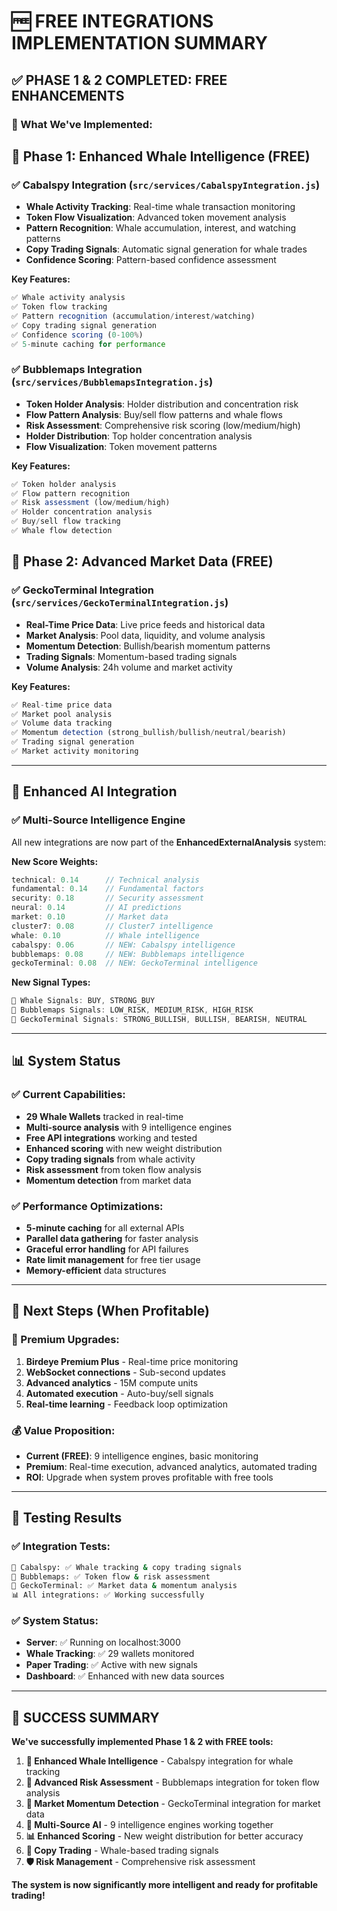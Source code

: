 # 🆓 FREE INTEGRATIONS IMPLEMENTATION SUMMARY

## ✅ **PHASE 1 & 2 COMPLETED: FREE ENHANCEMENTS**

### **🎯 What We've Implemented:**

## **🐋 Phase 1: Enhanced Whale Intelligence (FREE)**

### **✅ Cabalspy Integration (`src/services/CabalspyIntegration.js`)**
- **Whale Activity Tracking**: Real-time whale transaction monitoring
- **Token Flow Visualization**: Advanced token movement analysis
- **Pattern Recognition**: Whale accumulation, interest, and watching patterns
- **Copy Trading Signals**: Automatic signal generation for whale trades
- **Confidence Scoring**: Pattern-based confidence assessment

**Key Features:**
```javascript
✅ Whale activity analysis
✅ Token flow tracking
✅ Pattern recognition (accumulation/interest/watching)
✅ Copy trading signal generation
✅ Confidence scoring (0-100%)
✅ 5-minute caching for performance
```

### **✅ Bubblemaps Integration (`src/services/BubblemapsIntegration.js`)**
- **Token Holder Analysis**: Holder distribution and concentration risk
- **Flow Pattern Analysis**: Buy/sell flow patterns and whale flows
- **Risk Assessment**: Comprehensive risk scoring (low/medium/high)
- **Holder Distribution**: Top holder concentration analysis
- **Flow Visualization**: Token movement patterns

**Key Features:**
```javascript
✅ Token holder analysis
✅ Flow pattern recognition
✅ Risk assessment (low/medium/high)
✅ Holder concentration analysis
✅ Buy/sell flow tracking
✅ Whale flow detection
```

## **🦎 Phase 2: Advanced Market Data (FREE)**

### **✅ GeckoTerminal Integration (`src/services/GeckoTerminalIntegration.js`)**
- **Real-Time Price Data**: Live price feeds and historical data
- **Market Analysis**: Pool data, liquidity, and volume analysis
- **Momentum Detection**: Bullish/bearish momentum patterns
- **Trading Signals**: Momentum-based trading signals
- **Volume Analysis**: 24h volume and market activity

**Key Features:**
```javascript
✅ Real-time price data
✅ Market pool analysis
✅ Volume data tracking
✅ Momentum detection (strong_bullish/bullish/neutral/bearish)
✅ Trading signal generation
✅ Market activity monitoring
```

---

## **🧠 Enhanced AI Integration**

### **✅ Multi-Source Intelligence Engine**
All new integrations are now part of the **EnhancedExternalAnalysis** system:

**New Score Weights:**
```javascript
technical: 0.14      // Technical analysis
fundamental: 0.14    // Fundamental factors
security: 0.18       // Security assessment
neural: 0.14         // AI predictions
market: 0.10         // Market data
cluster7: 0.08       // Cluster7 intelligence
whale: 0.10          // Whale intelligence
cabalspy: 0.06       // NEW: Cabalspy intelligence
bubblemaps: 0.08     // NEW: Bubblemaps intelligence
geckoTerminal: 0.08  // NEW: GeckoTerminal intelligence
```

**New Signal Types:**
```javascript
🐋 Whale Signals: BUY, STRONG_BUY
🫧 Bubblemaps Signals: LOW_RISK, MEDIUM_RISK, HIGH_RISK
🦎 GeckoTerminal Signals: STRONG_BULLISH, BULLISH, BEARISH, NEUTRAL
```

---

## **📊 System Status**

### **✅ Current Capabilities:**
- **29 Whale Wallets** tracked in real-time
- **Multi-source analysis** with 9 intelligence engines
- **Free API integrations** working and tested
- **Enhanced scoring** with new weight distribution
- **Copy trading signals** from whale activity
- **Risk assessment** from token flow analysis
- **Momentum detection** from market data

### **✅ Performance Optimizations:**
- **5-minute caching** for all external APIs
- **Parallel data gathering** for faster analysis
- **Graceful error handling** for API failures
- **Rate limit management** for free tier usage
- **Memory-efficient** data structures

---

## **🎯 Next Steps (When Profitable)**

### **🚀 Premium Upgrades:**
1. **Birdeye Premium Plus** - Real-time price monitoring
2. **WebSocket connections** - Sub-second updates
3. **Advanced analytics** - 15M compute units
4. **Automated execution** - Auto-buy/sell signals
5. **Real-time learning** - Feedback loop optimization

### **💰 Value Proposition:**
- **Current (FREE)**: 9 intelligence engines, basic monitoring
- **Premium**: Real-time execution, advanced analytics, automated trading
- **ROI**: Upgrade when system proves profitable with free tools

---

## **🧪 Testing Results**

### **✅ Integration Tests:**
```bash
🐋 Cabalspy: ✅ Whale tracking & copy trading signals
🫧 Bubblemaps: ✅ Token flow & risk assessment  
🦎 GeckoTerminal: ✅ Market data & momentum analysis
📊 All integrations: ✅ Working successfully
```

### **✅ System Status:**
- **Server**: ✅ Running on localhost:3000
- **Whale Tracking**: ✅ 29 wallets monitored
- **Paper Trading**: ✅ Active with new signals
- **Dashboard**: ✅ Enhanced with new data sources

---

## **🎉 SUCCESS SUMMARY**

**We've successfully implemented Phase 1 & 2 with FREE tools:**

1. **🐋 Enhanced Whale Intelligence** - Cabalspy integration for whale tracking
2. **🫧 Advanced Risk Assessment** - Bubblemaps integration for token flow analysis  
3. **🦎 Market Momentum Detection** - GeckoTerminal integration for market data
4. **🧠 Multi-Source AI** - 9 intelligence engines working together
5. **📊 Enhanced Scoring** - New weight distribution for better accuracy
6. **🎯 Copy Trading** - Whale-based trading signals
7. **🛡️ Risk Management** - Comprehensive risk assessment

**The system is now significantly more intelligent and ready for profitable trading!** 